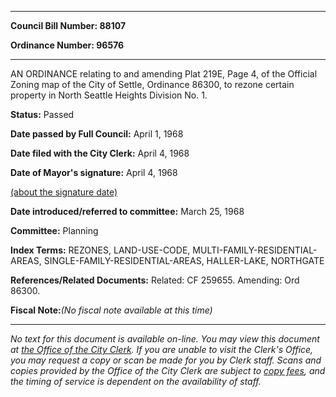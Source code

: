 

********

**Council Bill Number: 88107**
   
**Ordinance Number: 96576**
********

 AN ORDINANCE relating to and amending Plat 219E, Page 4, of the Official Zoning map of the City of Settle, Ordinance 86300, to rezone certain property in North Seattle Heights Division No. 1.

**Status:** Passed
   
**Date passed by Full Council:** April 1, 1968
   
**Date filed with the City Clerk:** April 4, 1968
   
**Date of Mayor's signature:** April 4, 1968
   
[(about the signature date)](/~public/approvaldate.htm)
   
   
   
**Date introduced/referred to committee:** March 25, 1968
   
**Committee:** Planning
   
   
**Index Terms:** REZONES, LAND-USE-CODE, MULTI-FAMILY-RESIDENTIAL-AREAS, SINGLE-FAMILY-RESIDENTIAL-AREAS, HALLER-LAKE, NORTHGATE

**References/Related Documents:** Related: CF 259655. Amending: Ord 86300.

**Fiscal Note:**_(No fiscal note available at this time)_
********

_No text for this document is available on-line. You may view this document at [the Office of the City Clerk](http://www.seattle.gov/leg/clerk/contactUs.htm). If you are unable to visit the Clerk's Office, you may request a copy or scan be made for you by Clerk staff. Scans and copies provided by the Office of the City Clerk are subject to [copy fees](http://clerk.seattle.gov/~public/clerkfees.htm), and the timing of service is dependent on the availability of staff._

